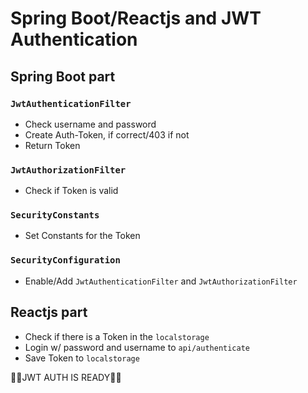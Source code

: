 # Spring Boot/Reactjs and JWT Authentication
## Spring Boot part
### ``JwtAuthenticationFilter``
* Check username and password
* Create Auth-Token, if correct/403 if not
* Return Token

### ``JwtAuthorizationFilter``
* Check if Token is valid

### ``SecurityConstants ``
* Set Constants for the Token

### ``SecurityConfiguration`` 
* Enable/Add ``JwtAuthenticationFilter`` and ``JwtAuthorizationFilter``

## Reactjs part
* Check if there is a Token in the ``localstorage`` 
* Login w/ password and username to ``api/authenticate``
* Save Token to ``localstorage``

🚀🚀JWT AUTH IS READY🚀🚀
